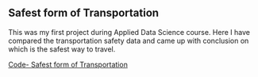 ## Safest form of Transportation

This was my first project during Applied Data Science course. Here I have compared the transportation safety data and came up with conclusion on which is the safest way to travel.

[Code- Safest form of Transportation](https://github.com/shefers/shefers.github.io/blob/master/Safest%20form%20of%20transportation.ipynb)
